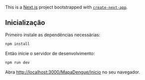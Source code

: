 This is a [Next.js](https://nextjs.org) project bootstrapped with [`create-next-app`](https://nextjs.org/docs/app/api-reference/cli/create-next-app).

## Inicialização

Primeiro instale as dependências necessárias:

```bash
npm install
```

Então inicie o servidor de desenvolvimento:

```bash
npm run dev
```

Abra [http://localhost:3000/MapaDengue/Inicio](http://localhost:3000/MapaDengue/Inicio) no seu navegador.
